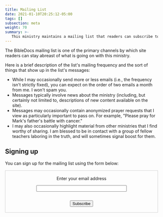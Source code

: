 ```yaml
---
title: Mailing List
date: 2021-01-10T20:25:12-05:00
tags: []
subsection: meta
weight: 70
summary: >-
   This ministry maintains a mailing list that readers can subscribe to in order to stay up to date with site happenings. This page describes this mailing list.
---
```


The BibleDocs mailing list is one of the primary channels by which site readers can stay abreast of what is going on with this ministry<!--  (see also the [RSS feeds](/rss)). -->.

Here is a brief description of the list's mailing frequency and the sort of things that show up in the list's messages:

- While I may occasionally send more or less emails (i.e., the frequency isn't strictly fixed), you can expect on the order of two emails a month from me. I won't spam you.
- Messages typically involve news about the ministry (including, but certainly not limited to, descriptions of new content available on the site).
- Messages may occasionally contain anonymized prayer requests that I view as particularly important to pass on. For example, "Please pray for Mark's father's battle with cancer."
- I may also occasionally highlight material from other ministries that I find worthy of sharing. I am blessed to be in contact with a group of fellow teachers laboring in the truth, and will sometimes signal boost for them.

## Signing up

You can sign up for the mailing list using the form below:

<form style="border:1px solid #ccc;margin-top:15px;padding:3px;text-align:center;" action="https://tinyletter.com/BibleDocs" method="post" target="popupwindow" onsubmit="window.open('https://tinyletter.com/BibleDocs', 'popupwindow', 'scrollbars=yes,width=800,height=600');return true"><p><label for="tlemail">Enter your email address</label></p><p><input type="text" style="width:60%;margin-bottom:15px" name="email" id="tlemail" /></p><input type="hidden" value="1" name="embed"/><input type="submit" value="Subscribe" style="margin-bottom:15px"/></form>
